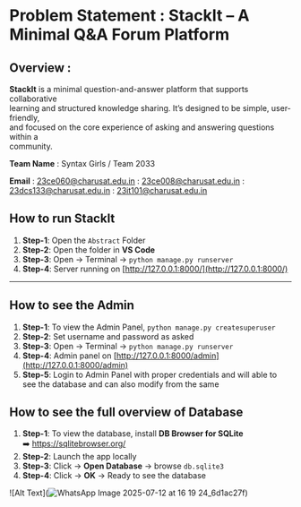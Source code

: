 # **Problem Statement** : StackIt – A Minimal Q&A Forum Platform

## **Overview** :
**StackIt** is a minimal question-and-answer platform that supports collaborative  
learning and structured knowledge sharing. It’s designed to be simple, user-friendly,  
and focused on the core experience of asking and answering questions within a  
community.

**Team Name** : Syntax Girls / Team 2033 

**Email** : 23ce060@charusat.edu.in
          : 23ce008@charusat.edu.in
          : 23dcs133@charusat.edu.in
          : 23it101@charusat.edu.in



## **How to run StackIt**

1. **Step-1**: Open the `Abstract` Folder  
2. **Step-2**: Open the folder in **VS Code**  
3. **Step-3**: Open → Terminal → `python manage.py runserver`  
4. **Step-4**: Server running on [http://127.0.0.1:8000/](http://127.0.0.1:8000/)

---
## **How to see the Admin**

1. **Step-1**: To view the Admin Panel,  `python manage.py createsuperuser`  
2. **Step-2**: Set username and password as asked
3. **Step-3**: Open → Terminal → `python manage.py runserver` 
4. **Step-4**:  Admin panel on [http://127.0.0.1:8000/admin](http://127.0.0.1:8000/admin)
5. **Step-5**: Login to Admin Panel with proper credentials and will able to see the database
               and can also modify from the same



## **How to see the full overview of  Database**

1. **Step-1**: To view the database, install **DB Browser for SQLite**  
   ➡️ https://sqlitebrowser.org/
2. **Step-2**: Launch the app locally
3. **Step-3**: Click → **Open Database** → browse `db.sqlite3`
4. **Step-4**: Click → **OK** → Ready to see the database


![Alt Text](![WhatsApp Image 2025-07-12 at 16 19 24_6d1ac27f](https://github.com/user-attachments/assets/a4c43a74-57e8-493a-bc05-bd9c102f828d))
